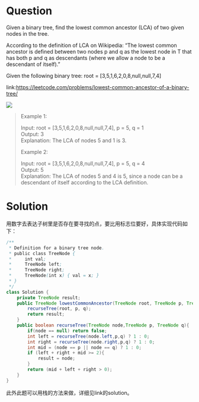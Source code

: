 # Question
Given a binary tree, find the lowest common ancestor (LCA) of two given nodes in the tree.

According to the definition of LCA on Wikipedia: “The lowest common ancestor is defined between two nodes p and q as the lowest node in T that has both p and q as descendants (where we allow a node to be a descendant of itself).”

Given the following binary tree:  root = [3,5,1,6,2,0,8,null,null,7,4]

link:https://leetcode.com/problems/lowest-common-ancestor-of-a-binary-tree/

![](https://assets.leetcode.com/uploads/2018/12/14/binarytree.png)
> 
> Example 1:
> 
> Input: root = [3,5,1,6,2,0,8,null,null,7,4], p = 5, q = 1  
> Output: 3  
> Explanation: The LCA of nodes 5 and 1 is 3.
>   
> Example 2:  
> 
> Input: root = [3,5,1,6,2,0,8,null,null,7,4], p = 5, q = 4  
> Output: 5   
> Explanation: The LCA of nodes 5 and 4 is 5, since a node can be a descendant of itself according to the LCA definition.  

# Solution
用数字去表达子树里是否存在要寻找的点，要比用标志位要好，具体实现代码如下：
```java
/**
 * Definition for a binary tree node.
 * public class TreeNode {
 *     int val;
 *     TreeNode left;
 *     TreeNode right;
 *     TreeNode(int x) { val = x; }
 * }
 */
class Solution {
    private TreeNode result;
    public TreeNode lowestCommonAncestor(TreeNode root, TreeNode p, TreeNode q) {
        recurseTree(root, p, q);
        return result;
    }
    public boolean recurseTree(TreeNode node,TreeNode p, TreeNode q){
        if(node == null) return false;
        int left = recurseTree(node.left,p,q) ? 1 : 0;
        int right = recurseTree(node.right,p,q) ? 1 : 0;
        int mid = (node == p || node == q) ? 1 : 0;
        if (left + right + mid >= 2){
            result = node;
        }
        return (mid + left + right > 0);
    }
}
```

此外此题可以用栈的方法来做，详细见link的solution。